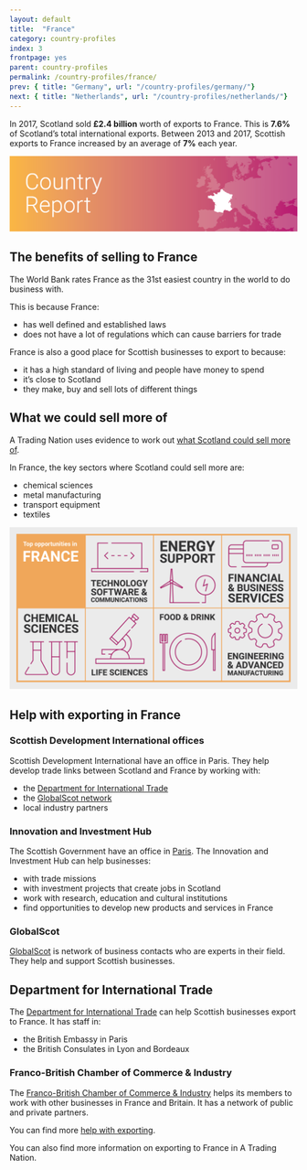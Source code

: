 ```yaml
---
layout: default
title:  "France"
category: country-profiles
index: 3
frontpage: yes
parent: country-profiles
permalink: /country-profiles/france/
prev: { title: "Germany", url: "/country-profiles/germany/"}
next: { title: "Netherlands", url: "/country-profiles/netherlands/"}
---
```


<p class='leader'>In 2017, Scotland sold <b>£2.4 billion</b> worth of exports to France. This is <b>7.6%</b> of Scotland’s total international exports. Between 2013 and 2017, Scottish exports to France increased by an average of <b>7%</b> each year.</p>

![An image of France outlined on a map](/assets/images/country_maps/03-France.png)

## The benefits of selling to France
The World Bank rates France as the 31st easiest country in the world to do business with.

This is because France:

* has well defined and established laws
* does not have a lot of regulations which can cause barriers for trade

France is also a good place for Scottish businesses to export to because:

* it has a high standard of living and people have money to spend
* it’s close to Scotland
* they make, buy and sell lots of different things

## What we could sell more of
A Trading Nation uses evidence to work out [what Scotland could sell more of](https://tradingnation.mygov.scot/what-people-are-buying/).

In France, the key sectors where Scotland could sell more are:

* chemical sciences
* metal manufacturing
* transport equipment
* textiles

![An infographic of top opportunities in France](/assets/images/country_infographics/03-France-top-opportunities.png)

## Help with exporting in France

### Scottish Development International offices
Scottish Development International have an office in Paris. They help develop trade links between Scotland and France by working with:

* the [Department for International Trade](https://www.gov.uk/government/organisations/department-for-international-trade)
* the [GlobalScot network](https://www.globalscot.com/)
* local industry partners

### Innovation and Investment Hub
The Scottish Government have an office in [Paris](https://www.gov.scot/policies/europe/innovation-and-investment-hubs/#Paris). The Innovation and Investment Hub can help businesses:

* with trade missions
* with investment projects that create jobs in Scotland
* work with research, education and cultural institutions
* find opportunities to develop new products and services in France

### GlobalScot
[GlobalScot](https://www.globalscot.com/) is network of business contacts who are experts in their field. They help and support Scottish businesses.

## Department for International Trade
The [Department for International Trade](https://www.gov.uk/guidance/exporting-to-france) can help Scottish businesses export to France. It has staff in:

* the British Embassy in Paris
* the British Consulates in Lyon and Bordeaux

### Franco-British Chamber of Commerce & Industry
The [Franco-British Chamber of Commerce & Industry](https://francobritishchamber.com/) helps its members to work with other businesses in France and Britain. It has a network of public and private partners.

You can find more [help with exporting](https://tradingnation.mygov.scot/help-for-businesses/).

You can also find more information on exporting to France in A Trading Nation.
